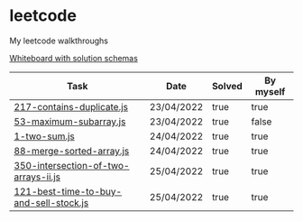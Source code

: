 # leetcode
My leetcode walkthroughs

[Whiteboard with solution schemas](https://app.mural.co/t/sandbox9710/m/sandbox9710/1650713153635/86e53ef0be0f5e3ba627847396192dbe0b430341?sender=u5754990d569da3fc75054723)

| Task                                                                                                     | Date       | Solved | By myself |
|----------------------------------------------------------------------------------------------------------|------------|--------|-----------|
| [217-contains-duplicate.js](https://leetcode.com/problems/contains-duplicate/)                           | 23/04/2022 | true   | true      |
| [53-maximum-subarray.js](https://leetcode.com/problems/maximum-subarray/)                                | 23/04/2022 | true   | false     |
| [1-two-sum.js](https://leetcode.com/problems/two-sum/)                                                   | 24/04/2022 | true   | true      |
| [88-merge-sorted-array.js](https://leetcode.com/problems/merge-sorted-array/)                            | 24/04/2022 | true   | true      |
| [350-intersection-of-two-arrays-ii.js](https://leetcode.com/problems/intersection-of-two-arrays-ii/)     | 25/04/2022 | true   | true      |
| [121-best-time-to-buy-and-sell-stock.js](https://leetcode.com/problems/best-time-to-buy-and-sell-stock/) | 25/04/2022 | true   | true      |

